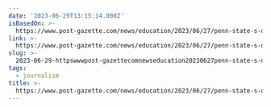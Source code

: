 ```yaml
---
date: '2023-06-29T13:15:14.000Z'
isBasedOn: >-
  https://www.post-gazette.com/news/education/2023/06/27/penn-state-s-daily-collegian-student-newspaper-could-lose-all-university-funding-by-2025/stories/202306270122
link: >-
  https://www.post-gazette.com/news/education/2023/06/27/penn-state-s-daily-collegian-student-newspaper-could-lose-all-university-funding-by-2025/stories/202306270122
slug: >-
  2023-06-29-httpswwwpost-gazettecomnewseducation20230627penn-state-s-daily-collegian-student-newspaper-could-lose-all-university-funding-by-2025stories202306270122
tags:
  - journalism
title: >-
  https://www.post-gazette.com/news/education/2023/06/27/penn-state-s-daily-collegian-student-newspaper-could-lose-all-university-funding-by-2025/stories/202306270122
---
```


